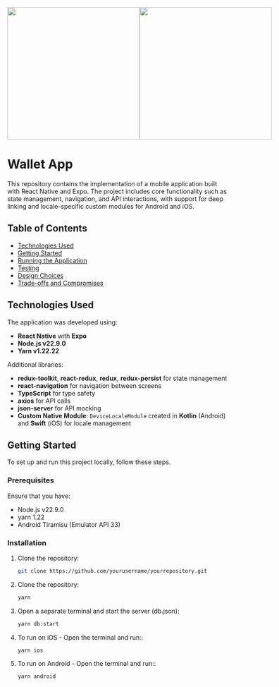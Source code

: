 <div style="display: flex; justify-content: space-around;">
  <img src="https://i.ibb.co/dJLmvWf/Simulator-Screenshot-i-Phone-16-Pro-Max-2024-11-10-at-15-04-44.png" width="300" />
  <img src="https://i.ibb.co/QPM59hB/Simulator-Screenshot-i-Phone-16-Pro-Max-2024-11-10-at-15-04-35.png" width="300" />
</div>

# Wallet App

This repository contains the implementation of a mobile application built with React Native and Expo. The project includes core functionality such as state management, navigation, and API interactions, with support for deep linking and locale-specific custom modules for Android and iOS.

## Table of Contents

- [Technologies Used](#technologies-used)
- [Getting Started](#getting-started)
- [Running the Application](#running-the-application)
- [Testing](#testing)
- [Design Choices](#design-choices)
- [Trade-offs and Compromises](#trade-offs-and-compromises)

## Technologies Used

The application was developed using:

- **React Native** with **Expo**
- **Node.js v22.9.0**
- **Yarn v1.22.22**

Additional libraries:

- **redux-toolkit**, **react-redux**, **redux**, **redux-persist** for state management
- **react-navigation** for navigation between screens
- **TypeScript** for type safety
- **axios** for API calls
- **json-server** for API mocking
- **Custom Native Module**: `DeviceLocaleModule` created in **Kotlin** (Android) and **Swift** (iOS) for locale management

## Getting Started

To set up and run this project locally, follow these steps.

### Prerequisites

Ensure that you have:

- Node.js v22.9.0
- yarn 1.22
- Android Tiramisu (Emulator API 33)

### Installation

1. Clone the repository:

   ```bash
   git clone https://github.com/yourusername/yourrepository.git

   ```

2. Clone the repository:

   ```bash
   yarn

   ```

3. Open a separate terminal and start the server (db.json):

   ```bash
   yarn db:start

   ```

4. To run on iOS - Open the terminal and run::

   ```bash
   yarn ios

   ```

5. To run on Android - Open the terminal and run::
   ```bash
   yarn android
   ```

